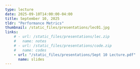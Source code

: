 ```yaml
---
type: lecture
date: 2025-09-10T14:00:00-04:00
title: September 10, 2025
tldr: "Performance Metrics"
thumbnail: /static_files/presentations/lec01.jpg
links: 
    # - url: /static_files/presentations/lec.zip
    #   name: notes
    # - url: /static_files/presentations/code.zip
    #   name: codes
    - url: "/static_files/presentations/Sept 10 Lecture.pdf"
      name: slides
---
```

<!-- **Suggested Readings:**

- [Course Website](https://saptab.github.io/modern-distributed-computing-with-AI-Agents) -->
